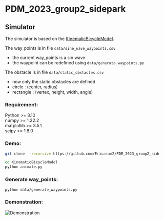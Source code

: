 # PDM_2023_group2_sidepark
## Simulator
The simulator is based on the [KinematicBicycleModel](https://github.com/winstxnhdw/KinematicBicycleModel/tree/main).

The way_points is in file `data/sine_wave_waypoints.csv`
* the current way_points is a sin wave
* the waypoint can be redefined using `data/generate_waypoints.py`

The obstacle is in file `data/static_obstacles.csv`
* now only the static obstacles are defined
* circle : (center, radius)
* rectangle : (vertex, height, width, angle)

### Requirement: 
Python >= 3.10\
numpy >= 1.22.2\
matplotlib >= 3.5.1\
scipy >= 1.8.0

### Demo:
```bash
git clone --recursive https://github.com/Ericasam2/PDM_2023_group2_sidepark.git
```
```bash
cd KinematicBicycleModel
python animate.py
```

### Generate way_points:
```bash
python data/generate_waypoints.py
```

### Demonstration:
![Demonstration ](KinematicBicycleModel/animation.gif)


